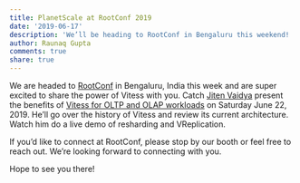 ```yaml
---
title: PlanetScale at RootConf 2019
date: '2019-06-17'
description: 'We’ll be heading to RootConf in Bengaluru this weekend! '
author: Raunaq Gupta
comments: true
share: true
---
```


We are headed to [RootConf](https://rootconf.in/2019/) in Bengaluru, India this week and are super excited to share the power of Vitess with you. Catch [Jiten Vaidya](https://www.linkedin.com/in/jitenvaidya/) present the benefits of [Vitess for OLTP and OLAP workloads](https://hasgeek.com/rootconf/2019/proposals/oltp-or-olap-why-not-both-hScyhPzGitYkbiybShtK3U) on Saturday June 22, 2019. He’ll go over the history of Vitess and review its current architecture. Watch him do a live demo of resharding and VReplication.

If you’d like to connect at RootConf, please stop by our booth or feel free to reach out. We’re looking forward to connecting with you.

Hope to see you there!
